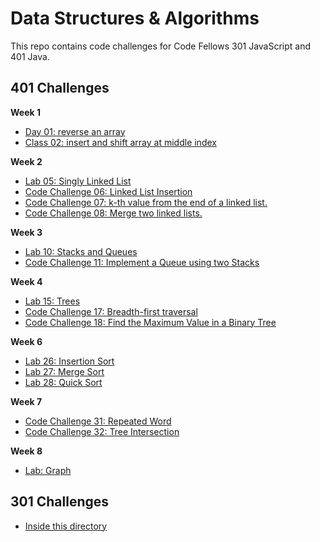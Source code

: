 # Data Structures & Algorithms
This repo contains code challenges for Code Fellows 301 JavaScript and 401 Java.

## 401 Challenges
**Week 1**
- [Day 01: reverse an array]()
- [Class 02: insert and shift array at middle index](./code-challenges/401/readmes/arrayShift.md)

**Week 2**
- [Lab 05: Singly Linked List](./code-challenges/401/readmes/linkedList.md)
- [Code Challenge 06: Linked List Insertion](./code-challenges/401/readmes/linkedListInsertions.md)
- [Code Challenge 07: k-th value from the end of a linked list.](./code-challenges/401/readmes/linkedListKValFromEnd.md)
- [Code Challenge 08: Merge two linked lists.](./code-challenges/401/readmes/mergeLinkedLists.md)

**Week 3**
- [Lab 10: Stacks and Queues](./code-challenges/401/readmes/stacksAndQueues.md)
- [Code Challenge 11: Implement a Queue using two Stacks](./code-challenges/401/readmes/queueWithStacks.md)

**Week 4**
- [Lab 15: Trees](./code-challenges/401/readmes/binarySearchTree.md)
- [Code Challenge 17: Breadth-first traversal](./code-challenges/401/readmes/breadthFirst.md)
- [Code Challenge 18: Find the Maximum Value in a Binary Tree](./code-challenges/401/readmes/findMaxBinaryTree.md)

**Week 6**
- [Lab 26: Insertion Sort](./code-challenges/401/readmes/insertionSort.md)
- [Lab 27: Merge Sort](./code-challenges/401/readmes/mergeSort.md)
- [Lab 28: Quick Sort](./code-challenges/401/readmes/quickSort.md)

**Week 7**
- [Code Challenge 31: Repeated Word](./code-challenges/401/readmes/repeatedWord.md)
- [Code Challenge 32: Tree Intersection](./code-challenges/401/readmes/treeIntersection.md)

**Week 8**
- [Lab: Graph](./code-challenges/401/readmes/graph.md)

## 301 Challenges
- [Inside this directory](./code-challenges/301)

